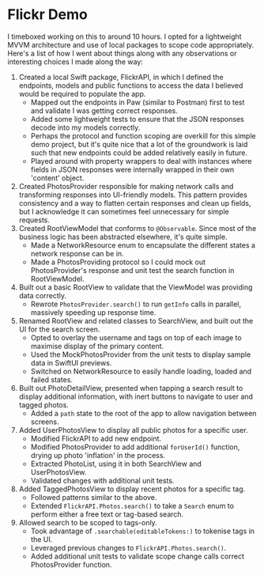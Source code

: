 # Flickr Demo

I timeboxed working on this to around 10 hours. I opted for a lightweight MVVM architecture and use of local packages to scope code appropriately. Here's a list of how I went about things along with any observations or interesting choices I made along the way:
1. Created a local Swift package, FlickrAPI, in which I defined the endpoints, models and public functions to access the data I believed would be required to populate the app.
	* Mapped out the endpoints in Paw (similar to Postman) first to test and validate I was getting correct responses.
	* Added some lightweight tests to ensure that the JSON responses decode into my models correctly.
    * Perhaps the protocol and function scoping are overkill for this simple demo project, but it's quite nice that a lot of the groundwork is laid such that new endpoints could be added relatively easily in future.
    * Played around with property wrappers to deal with instances where fields in JSON responses were internally wrapped in their own 'content' object.
2. Created PhotosProvider responsible for making network calls and transforming responses into UI-friendly models. This pattern provides consistency and a way to flatten certain responses and clean up fields, but I acknowledge it can sometimes feel unnecessary for simple requests.
3. Created RootViewModel that conforms to `@Observable`. Since most of the business logic has been abstracted elsewhere, it's quite simple.
	* Made a NetworkResource enum to encapsulate the different states a network response can be in.
	* Made a PhotosProviding protocol so I could mock out PhotosProvider's response and unit test the search function in RootViewModel.
4. Built out a basic RootView to validate that the ViewModel was providing data correctly.
	* Rewrote `PhotosProvider.search()` to run `getInfo` calls in parallel, massively speeding up response time.
5. Renamed RootView and related classes to SearchView, and built out the UI for the search screen.
	* Opted to overlay the username and tags on top of each image to maximise display of the primary content.
	* Used the MockPhotosProvider from the unit tests to display sample data in SwiftUI previews.
	* Switched on NetworkResource to easily handle loading, loaded and failed states.
6. Built out PhotoDetailView, presented when tapping a search result to display additional information, with inert buttons to navigate to user and tagged photos.
	* Added a `path` state to the root of the app to allow navigation between screens.
7. Added UserPhotosView to display all public photos for a specific user.
	* Modified FlickrAPI to add new endpoint.
	* Modified PhotosProvider to add additional `forUserId()` function, drying up photo 'inflation' in the process.
	* Extracted PhotoList, using it in both SearchView and UserPhotosView.
	* Validated changes with additional unit tests.
8. Added TaggedPhotosView to display recent photos for a specific tag.
	* Followed patterns similar to the above.
	* Extended `FlickrAPI.Photos.search()` to take a `Search` enum to perform either a free text or tag-based search.
9. Allowed search to be scoped to tags-only.
	* Took advantage of `.searchable(editableTokens:)` to tokenise tags in the UI.
	* Leveraged previous changes to `FlickrAPI.Photos.search()`.
	* Added additional unit tests to validate scope change calls correct PhotosProvider function.